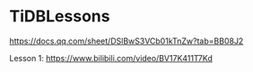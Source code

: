 # TiDBLessons

https://docs.qq.com/sheet/DSlBwS3VCb01kTnZw?tab=BB08J2

Lesson 1:
https://www.bilibili.com/video/BV17K411T7Kd
